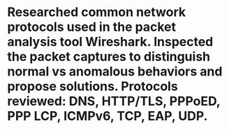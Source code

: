#  Researched common network protocols used in the packet analysis tool Wireshark. Inspected the packet captures to distinguish normal vs anomalous behaviors and propose solutions. Protocols reviewed: DNS, HTTP/TLS, PPPoED, PPP LCP, ICMPv6, TCP, EAP, UDP.
